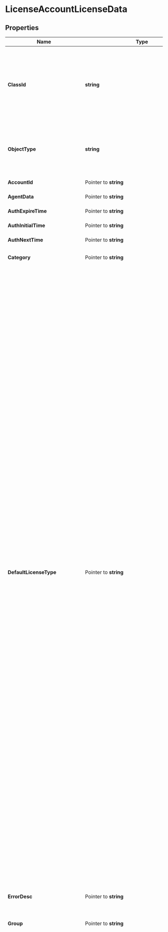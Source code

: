 # LicenseAccountLicenseData

## Properties

Name | Type | Description | Notes
------------ | ------------- | ------------- | -------------
**ClassId** | **string** | The fully-qualified name of the instantiated, concrete type. This property is used as a discriminator to identify the type of the payload when marshaling and unmarshaling data. | [default to "license.AccountLicenseData"]
**ObjectType** | **string** | The fully-qualified name of the instantiated, concrete type. The value should be the same as the &#39;ClassId&#39; property. | [default to "license.AccountLicenseData"]
**AccountId** | Pointer to **string** | Root user&#39;s ID of the account. | [optional] [readonly] 
**AgentData** | Pointer to **string** | Agent trusted store data. | [optional] [readonly] 
**AuthExpireTime** | Pointer to **string** | Authorization expiration time. | [optional] [readonly] 
**AuthInitialTime** | Pointer to **string** | Intial authorization time. | [optional] [readonly] 
**AuthNextTime** | Pointer to **string** | Next time for the authorization. | [optional] [readonly] 
**Category** | Pointer to **string** | Account license data category name. | [optional] [readonly] 
**DefaultLicenseType** | Pointer to **string** | Default license tier set by user. * &#x60;Base&#x60; - Base as a License type. It is default license type. * &#x60;Essential&#x60; - Essential as a License type. * &#x60;Standard&#x60; - Standard as a License type. * &#x60;Advantage&#x60; - Advantage as a License type. * &#x60;Premier&#x60; - Premier as a License type. * &#x60;IWO-Essential&#x60; - IWO-Essential as a License type. * &#x60;IWO-Advantage&#x60; - IWO-Advantage as a License type. * &#x60;IWO-Premier&#x60; - IWO-Premier as a License type. * &#x60;IKS-Advantage&#x60; - IKS-Advantage as a License type. * &#x60;INC-Premier-1GFixed&#x60; - Premier 1G Fixed license tier for Intersight Nexus Cloud. * &#x60;INC-Premier-10GFixed&#x60; - Premier 10G Fixed license tier for Intersight Nexus Cloud. * &#x60;INC-Premier-100GFixed&#x60; - Premier 100G Fixed license tier for Intersight Nexus Cloud. * &#x60;INC-Premier-Mod4Slot&#x60; - Premier Modular 4 slot license tier for Intersight Nexus Cloud. * &#x60;INC-Premier-Mod8Slot&#x60; - Premier Modular 8 slot license tier for Intersight Nexus Cloud. * &#x60;INC-Premier-D2OpsFixed&#x60; - Premier D2Ops fixed license tier for Intersight Nexus Cloud. * &#x60;INC-Premier-D2OpsMod&#x60; - Premier D2Ops modular license tier for Intersight Nexus Cloud. * &#x60;IntersightTrial&#x60; - Virtual dummy license type to indicate trial. Used for UI display of trial mode Intersight tiers. * &#x60;IWOTrial&#x60; - Virtual dummy license type to indicate trial. Used for UI display of trial mode IKS tiers. * &#x60;IKSTrial&#x60; - Virtual dummy license type to indicate trial. Used for UI display of trial mode IWO tiers. * &#x60;INCTrial&#x60; - Virtual dummy license type to indicate trial. Used for UI display of trial mode Nexus tiers. | [optional] [default to "Base"]
**ErrorDesc** | Pointer to **string** | The detailed error message when there is any error related to license sync of this account. | [optional] [readonly] 
**Group** | Pointer to **string** | Account license data group name. | [optional] [readonly] 
**HighestCompliantLicenseTier** | Pointer to **string** | The highest license tier which is in compliant of this account. * &#x60;Base&#x60; - Base as a License type. It is default license type. * &#x60;Essential&#x60; - Essential as a License type. * &#x60;Standard&#x60; - Standard as a License type. * &#x60;Advantage&#x60; - Advantage as a License type. * &#x60;Premier&#x60; - Premier as a License type. * &#x60;IWO-Essential&#x60; - IWO-Essential as a License type. * &#x60;IWO-Advantage&#x60; - IWO-Advantage as a License type. * &#x60;IWO-Premier&#x60; - IWO-Premier as a License type. * &#x60;IKS-Advantage&#x60; - IKS-Advantage as a License type. * &#x60;INC-Premier-1GFixed&#x60; - Premier 1G Fixed license tier for Intersight Nexus Cloud. * &#x60;INC-Premier-10GFixed&#x60; - Premier 10G Fixed license tier for Intersight Nexus Cloud. * &#x60;INC-Premier-100GFixed&#x60; - Premier 100G Fixed license tier for Intersight Nexus Cloud. * &#x60;INC-Premier-Mod4Slot&#x60; - Premier Modular 4 slot license tier for Intersight Nexus Cloud. * &#x60;INC-Premier-Mod8Slot&#x60; - Premier Modular 8 slot license tier for Intersight Nexus Cloud. * &#x60;INC-Premier-D2OpsFixed&#x60; - Premier D2Ops fixed license tier for Intersight Nexus Cloud. * &#x60;INC-Premier-D2OpsMod&#x60; - Premier D2Ops modular license tier for Intersight Nexus Cloud. * &#x60;IntersightTrial&#x60; - Virtual dummy license type to indicate trial. Used for UI display of trial mode Intersight tiers. * &#x60;IWOTrial&#x60; - Virtual dummy license type to indicate trial. Used for UI display of trial mode IKS tiers. * &#x60;IKSTrial&#x60; - Virtual dummy license type to indicate trial. Used for UI display of trial mode IWO tiers. * &#x60;INCTrial&#x60; - Virtual dummy license type to indicate trial. Used for UI display of trial mode Nexus tiers. | [optional] [readonly] [default to "Base"]
**LastCssmSync** | Pointer to **time.Time** | Specifies last sync time with CSSM. | [optional] [readonly] 
**LastRenew** | Pointer to **time.Time** | Specifies last certificate renew time with SA. | [optional] [readonly] 
**LastSync** | Pointer to **time.Time** | Specifies last sync time with SA. | [optional] [readonly] 
**LastUpdatedTime** | Pointer to **time.Time** | Record&#39;s last update datetime. | [optional] [readonly] 
**LicenseState** | Pointer to **string** | Aggregrated mode for the agent. | [optional] [readonly] 
**LicenseTechSupportInfo** | Pointer to **string** | Tech-support info of a smart-agent. | [optional] [readonly] 
**RegisterExpireTime** | Pointer to **string** | Registration exipiration time. | [optional] [readonly] 
**RegisterInitialTime** | Pointer to **string** | Initial time of registration. | [optional] [readonly] 
**RegisterNextTime** | Pointer to **string** | Next time for the license registration. | [optional] [readonly] 
**RegistrationStatus** | Pointer to **string** | Registration status of a smart-agent. | [optional] [readonly] 
**RenewFailureString** | Pointer to **string** | License renewal failure message. | [optional] [readonly] 
**SmartAccount** | Pointer to **string** | Name of the smart account. | [optional] [readonly] 
**SmartAccountDomain** | Pointer to **string** | Domain Name of the smart account. | [optional] [readonly] 
**SmartApiEnabled** | Pointer to **bool** | Indicate whether API integration is enabled. | [optional] [readonly] 
**SmartApiSyncStatus** | Pointer to **string** | The detailed error message when there is any smart API sync error related to this account. | [optional] [readonly] 
**SyncStatus** | Pointer to **string** | Current sync status for the account. | [optional] [readonly] 
**VirtualAccount** | Pointer to **string** | Name of the virtual account. | [optional] [readonly] 
**Account** | Pointer to [**IamAccountRelationship**](IamAccountRelationship.md) |  | [optional] 
**CustomerOp** | Pointer to [**LicenseCustomerOpRelationship**](LicenseCustomerOpRelationship.md) |  | [optional] 
**IksCustomerOp** | Pointer to [**LicenseIksCustomerOpRelationship**](LicenseIksCustomerOpRelationship.md) |  | [optional] 
**IksLicenseCount** | Pointer to [**LicenseIksLicenseCountRelationship**](LicenseIksLicenseCountRelationship.md) |  | [optional] 
**IncCustomerOp** | Pointer to [**LicenseIncCustomerOpRelationship**](LicenseIncCustomerOpRelationship.md) |  | [optional] 
**IncLicenseCount** | Pointer to [**LicenseIncLicenseCountRelationship**](LicenseIncLicenseCountRelationship.md) |  | [optional] 
**IwoCustomerOp** | Pointer to [**LicenseIwoCustomerOpRelationship**](LicenseIwoCustomerOpRelationship.md) |  | [optional] 
**IwoLicenseCount** | Pointer to [**LicenseIwoLicenseCountRelationship**](LicenseIwoLicenseCountRelationship.md) |  | [optional] 
**LicenseInfoView** | Pointer to [**LicenseLicenseInfoViewRelationship**](LicenseLicenseInfoViewRelationship.md) |  | [optional] 
**LicenseRegistrationStatus** | Pointer to [**LicenseLicenseRegistrationStatusRelationship**](LicenseLicenseRegistrationStatusRelationship.md) |  | [optional] 
**Licenseinfos** | Pointer to [**[]LicenseLicenseInfoRelationship**](LicenseLicenseInfoRelationship.md) | An array of relationships to licenseLicenseInfo resources. | [optional] 
**SmartlicenseToken** | Pointer to [**LicenseSmartlicenseTokenRelationship**](LicenseSmartlicenseTokenRelationship.md) |  | [optional] 

## Methods

### NewLicenseAccountLicenseData

`func NewLicenseAccountLicenseData(classId string, objectType string, ) *LicenseAccountLicenseData`

NewLicenseAccountLicenseData instantiates a new LicenseAccountLicenseData object
This constructor will assign default values to properties that have it defined,
and makes sure properties required by API are set, but the set of arguments
will change when the set of required properties is changed

### NewLicenseAccountLicenseDataWithDefaults

`func NewLicenseAccountLicenseDataWithDefaults() *LicenseAccountLicenseData`

NewLicenseAccountLicenseDataWithDefaults instantiates a new LicenseAccountLicenseData object
This constructor will only assign default values to properties that have it defined,
but it doesn't guarantee that properties required by API are set

### GetClassId

`func (o *LicenseAccountLicenseData) GetClassId() string`

GetClassId returns the ClassId field if non-nil, zero value otherwise.

### GetClassIdOk

`func (o *LicenseAccountLicenseData) GetClassIdOk() (*string, bool)`

GetClassIdOk returns a tuple with the ClassId field if it's non-nil, zero value otherwise
and a boolean to check if the value has been set.

### SetClassId

`func (o *LicenseAccountLicenseData) SetClassId(v string)`

SetClassId sets ClassId field to given value.


### GetObjectType

`func (o *LicenseAccountLicenseData) GetObjectType() string`

GetObjectType returns the ObjectType field if non-nil, zero value otherwise.

### GetObjectTypeOk

`func (o *LicenseAccountLicenseData) GetObjectTypeOk() (*string, bool)`

GetObjectTypeOk returns a tuple with the ObjectType field if it's non-nil, zero value otherwise
and a boolean to check if the value has been set.

### SetObjectType

`func (o *LicenseAccountLicenseData) SetObjectType(v string)`

SetObjectType sets ObjectType field to given value.


### GetAccountId

`func (o *LicenseAccountLicenseData) GetAccountId() string`

GetAccountId returns the AccountId field if non-nil, zero value otherwise.

### GetAccountIdOk

`func (o *LicenseAccountLicenseData) GetAccountIdOk() (*string, bool)`

GetAccountIdOk returns a tuple with the AccountId field if it's non-nil, zero value otherwise
and a boolean to check if the value has been set.

### SetAccountId

`func (o *LicenseAccountLicenseData) SetAccountId(v string)`

SetAccountId sets AccountId field to given value.

### HasAccountId

`func (o *LicenseAccountLicenseData) HasAccountId() bool`

HasAccountId returns a boolean if a field has been set.

### GetAgentData

`func (o *LicenseAccountLicenseData) GetAgentData() string`

GetAgentData returns the AgentData field if non-nil, zero value otherwise.

### GetAgentDataOk

`func (o *LicenseAccountLicenseData) GetAgentDataOk() (*string, bool)`

GetAgentDataOk returns a tuple with the AgentData field if it's non-nil, zero value otherwise
and a boolean to check if the value has been set.

### SetAgentData

`func (o *LicenseAccountLicenseData) SetAgentData(v string)`

SetAgentData sets AgentData field to given value.

### HasAgentData

`func (o *LicenseAccountLicenseData) HasAgentData() bool`

HasAgentData returns a boolean if a field has been set.

### GetAuthExpireTime

`func (o *LicenseAccountLicenseData) GetAuthExpireTime() string`

GetAuthExpireTime returns the AuthExpireTime field if non-nil, zero value otherwise.

### GetAuthExpireTimeOk

`func (o *LicenseAccountLicenseData) GetAuthExpireTimeOk() (*string, bool)`

GetAuthExpireTimeOk returns a tuple with the AuthExpireTime field if it's non-nil, zero value otherwise
and a boolean to check if the value has been set.

### SetAuthExpireTime

`func (o *LicenseAccountLicenseData) SetAuthExpireTime(v string)`

SetAuthExpireTime sets AuthExpireTime field to given value.

### HasAuthExpireTime

`func (o *LicenseAccountLicenseData) HasAuthExpireTime() bool`

HasAuthExpireTime returns a boolean if a field has been set.

### GetAuthInitialTime

`func (o *LicenseAccountLicenseData) GetAuthInitialTime() string`

GetAuthInitialTime returns the AuthInitialTime field if non-nil, zero value otherwise.

### GetAuthInitialTimeOk

`func (o *LicenseAccountLicenseData) GetAuthInitialTimeOk() (*string, bool)`

GetAuthInitialTimeOk returns a tuple with the AuthInitialTime field if it's non-nil, zero value otherwise
and a boolean to check if the value has been set.

### SetAuthInitialTime

`func (o *LicenseAccountLicenseData) SetAuthInitialTime(v string)`

SetAuthInitialTime sets AuthInitialTime field to given value.

### HasAuthInitialTime

`func (o *LicenseAccountLicenseData) HasAuthInitialTime() bool`

HasAuthInitialTime returns a boolean if a field has been set.

### GetAuthNextTime

`func (o *LicenseAccountLicenseData) GetAuthNextTime() string`

GetAuthNextTime returns the AuthNextTime field if non-nil, zero value otherwise.

### GetAuthNextTimeOk

`func (o *LicenseAccountLicenseData) GetAuthNextTimeOk() (*string, bool)`

GetAuthNextTimeOk returns a tuple with the AuthNextTime field if it's non-nil, zero value otherwise
and a boolean to check if the value has been set.

### SetAuthNextTime

`func (o *LicenseAccountLicenseData) SetAuthNextTime(v string)`

SetAuthNextTime sets AuthNextTime field to given value.

### HasAuthNextTime

`func (o *LicenseAccountLicenseData) HasAuthNextTime() bool`

HasAuthNextTime returns a boolean if a field has been set.

### GetCategory

`func (o *LicenseAccountLicenseData) GetCategory() string`

GetCategory returns the Category field if non-nil, zero value otherwise.

### GetCategoryOk

`func (o *LicenseAccountLicenseData) GetCategoryOk() (*string, bool)`

GetCategoryOk returns a tuple with the Category field if it's non-nil, zero value otherwise
and a boolean to check if the value has been set.

### SetCategory

`func (o *LicenseAccountLicenseData) SetCategory(v string)`

SetCategory sets Category field to given value.

### HasCategory

`func (o *LicenseAccountLicenseData) HasCategory() bool`

HasCategory returns a boolean if a field has been set.

### GetDefaultLicenseType

`func (o *LicenseAccountLicenseData) GetDefaultLicenseType() string`

GetDefaultLicenseType returns the DefaultLicenseType field if non-nil, zero value otherwise.

### GetDefaultLicenseTypeOk

`func (o *LicenseAccountLicenseData) GetDefaultLicenseTypeOk() (*string, bool)`

GetDefaultLicenseTypeOk returns a tuple with the DefaultLicenseType field if it's non-nil, zero value otherwise
and a boolean to check if the value has been set.

### SetDefaultLicenseType

`func (o *LicenseAccountLicenseData) SetDefaultLicenseType(v string)`

SetDefaultLicenseType sets DefaultLicenseType field to given value.

### HasDefaultLicenseType

`func (o *LicenseAccountLicenseData) HasDefaultLicenseType() bool`

HasDefaultLicenseType returns a boolean if a field has been set.

### GetErrorDesc

`func (o *LicenseAccountLicenseData) GetErrorDesc() string`

GetErrorDesc returns the ErrorDesc field if non-nil, zero value otherwise.

### GetErrorDescOk

`func (o *LicenseAccountLicenseData) GetErrorDescOk() (*string, bool)`

GetErrorDescOk returns a tuple with the ErrorDesc field if it's non-nil, zero value otherwise
and a boolean to check if the value has been set.

### SetErrorDesc

`func (o *LicenseAccountLicenseData) SetErrorDesc(v string)`

SetErrorDesc sets ErrorDesc field to given value.

### HasErrorDesc

`func (o *LicenseAccountLicenseData) HasErrorDesc() bool`

HasErrorDesc returns a boolean if a field has been set.

### GetGroup

`func (o *LicenseAccountLicenseData) GetGroup() string`

GetGroup returns the Group field if non-nil, zero value otherwise.

### GetGroupOk

`func (o *LicenseAccountLicenseData) GetGroupOk() (*string, bool)`

GetGroupOk returns a tuple with the Group field if it's non-nil, zero value otherwise
and a boolean to check if the value has been set.

### SetGroup

`func (o *LicenseAccountLicenseData) SetGroup(v string)`

SetGroup sets Group field to given value.

### HasGroup

`func (o *LicenseAccountLicenseData) HasGroup() bool`

HasGroup returns a boolean if a field has been set.

### GetHighestCompliantLicenseTier

`func (o *LicenseAccountLicenseData) GetHighestCompliantLicenseTier() string`

GetHighestCompliantLicenseTier returns the HighestCompliantLicenseTier field if non-nil, zero value otherwise.

### GetHighestCompliantLicenseTierOk

`func (o *LicenseAccountLicenseData) GetHighestCompliantLicenseTierOk() (*string, bool)`

GetHighestCompliantLicenseTierOk returns a tuple with the HighestCompliantLicenseTier field if it's non-nil, zero value otherwise
and a boolean to check if the value has been set.

### SetHighestCompliantLicenseTier

`func (o *LicenseAccountLicenseData) SetHighestCompliantLicenseTier(v string)`

SetHighestCompliantLicenseTier sets HighestCompliantLicenseTier field to given value.

### HasHighestCompliantLicenseTier

`func (o *LicenseAccountLicenseData) HasHighestCompliantLicenseTier() bool`

HasHighestCompliantLicenseTier returns a boolean if a field has been set.

### GetLastCssmSync

`func (o *LicenseAccountLicenseData) GetLastCssmSync() time.Time`

GetLastCssmSync returns the LastCssmSync field if non-nil, zero value otherwise.

### GetLastCssmSyncOk

`func (o *LicenseAccountLicenseData) GetLastCssmSyncOk() (*time.Time, bool)`

GetLastCssmSyncOk returns a tuple with the LastCssmSync field if it's non-nil, zero value otherwise
and a boolean to check if the value has been set.

### SetLastCssmSync

`func (o *LicenseAccountLicenseData) SetLastCssmSync(v time.Time)`

SetLastCssmSync sets LastCssmSync field to given value.

### HasLastCssmSync

`func (o *LicenseAccountLicenseData) HasLastCssmSync() bool`

HasLastCssmSync returns a boolean if a field has been set.

### GetLastRenew

`func (o *LicenseAccountLicenseData) GetLastRenew() time.Time`

GetLastRenew returns the LastRenew field if non-nil, zero value otherwise.

### GetLastRenewOk

`func (o *LicenseAccountLicenseData) GetLastRenewOk() (*time.Time, bool)`

GetLastRenewOk returns a tuple with the LastRenew field if it's non-nil, zero value otherwise
and a boolean to check if the value has been set.

### SetLastRenew

`func (o *LicenseAccountLicenseData) SetLastRenew(v time.Time)`

SetLastRenew sets LastRenew field to given value.

### HasLastRenew

`func (o *LicenseAccountLicenseData) HasLastRenew() bool`

HasLastRenew returns a boolean if a field has been set.

### GetLastSync

`func (o *LicenseAccountLicenseData) GetLastSync() time.Time`

GetLastSync returns the LastSync field if non-nil, zero value otherwise.

### GetLastSyncOk

`func (o *LicenseAccountLicenseData) GetLastSyncOk() (*time.Time, bool)`

GetLastSyncOk returns a tuple with the LastSync field if it's non-nil, zero value otherwise
and a boolean to check if the value has been set.

### SetLastSync

`func (o *LicenseAccountLicenseData) SetLastSync(v time.Time)`

SetLastSync sets LastSync field to given value.

### HasLastSync

`func (o *LicenseAccountLicenseData) HasLastSync() bool`

HasLastSync returns a boolean if a field has been set.

### GetLastUpdatedTime

`func (o *LicenseAccountLicenseData) GetLastUpdatedTime() time.Time`

GetLastUpdatedTime returns the LastUpdatedTime field if non-nil, zero value otherwise.

### GetLastUpdatedTimeOk

`func (o *LicenseAccountLicenseData) GetLastUpdatedTimeOk() (*time.Time, bool)`

GetLastUpdatedTimeOk returns a tuple with the LastUpdatedTime field if it's non-nil, zero value otherwise
and a boolean to check if the value has been set.

### SetLastUpdatedTime

`func (o *LicenseAccountLicenseData) SetLastUpdatedTime(v time.Time)`

SetLastUpdatedTime sets LastUpdatedTime field to given value.

### HasLastUpdatedTime

`func (o *LicenseAccountLicenseData) HasLastUpdatedTime() bool`

HasLastUpdatedTime returns a boolean if a field has been set.

### GetLicenseState

`func (o *LicenseAccountLicenseData) GetLicenseState() string`

GetLicenseState returns the LicenseState field if non-nil, zero value otherwise.

### GetLicenseStateOk

`func (o *LicenseAccountLicenseData) GetLicenseStateOk() (*string, bool)`

GetLicenseStateOk returns a tuple with the LicenseState field if it's non-nil, zero value otherwise
and a boolean to check if the value has been set.

### SetLicenseState

`func (o *LicenseAccountLicenseData) SetLicenseState(v string)`

SetLicenseState sets LicenseState field to given value.

### HasLicenseState

`func (o *LicenseAccountLicenseData) HasLicenseState() bool`

HasLicenseState returns a boolean if a field has been set.

### GetLicenseTechSupportInfo

`func (o *LicenseAccountLicenseData) GetLicenseTechSupportInfo() string`

GetLicenseTechSupportInfo returns the LicenseTechSupportInfo field if non-nil, zero value otherwise.

### GetLicenseTechSupportInfoOk

`func (o *LicenseAccountLicenseData) GetLicenseTechSupportInfoOk() (*string, bool)`

GetLicenseTechSupportInfoOk returns a tuple with the LicenseTechSupportInfo field if it's non-nil, zero value otherwise
and a boolean to check if the value has been set.

### SetLicenseTechSupportInfo

`func (o *LicenseAccountLicenseData) SetLicenseTechSupportInfo(v string)`

SetLicenseTechSupportInfo sets LicenseTechSupportInfo field to given value.

### HasLicenseTechSupportInfo

`func (o *LicenseAccountLicenseData) HasLicenseTechSupportInfo() bool`

HasLicenseTechSupportInfo returns a boolean if a field has been set.

### GetRegisterExpireTime

`func (o *LicenseAccountLicenseData) GetRegisterExpireTime() string`

GetRegisterExpireTime returns the RegisterExpireTime field if non-nil, zero value otherwise.

### GetRegisterExpireTimeOk

`func (o *LicenseAccountLicenseData) GetRegisterExpireTimeOk() (*string, bool)`

GetRegisterExpireTimeOk returns a tuple with the RegisterExpireTime field if it's non-nil, zero value otherwise
and a boolean to check if the value has been set.

### SetRegisterExpireTime

`func (o *LicenseAccountLicenseData) SetRegisterExpireTime(v string)`

SetRegisterExpireTime sets RegisterExpireTime field to given value.

### HasRegisterExpireTime

`func (o *LicenseAccountLicenseData) HasRegisterExpireTime() bool`

HasRegisterExpireTime returns a boolean if a field has been set.

### GetRegisterInitialTime

`func (o *LicenseAccountLicenseData) GetRegisterInitialTime() string`

GetRegisterInitialTime returns the RegisterInitialTime field if non-nil, zero value otherwise.

### GetRegisterInitialTimeOk

`func (o *LicenseAccountLicenseData) GetRegisterInitialTimeOk() (*string, bool)`

GetRegisterInitialTimeOk returns a tuple with the RegisterInitialTime field if it's non-nil, zero value otherwise
and a boolean to check if the value has been set.

### SetRegisterInitialTime

`func (o *LicenseAccountLicenseData) SetRegisterInitialTime(v string)`

SetRegisterInitialTime sets RegisterInitialTime field to given value.

### HasRegisterInitialTime

`func (o *LicenseAccountLicenseData) HasRegisterInitialTime() bool`

HasRegisterInitialTime returns a boolean if a field has been set.

### GetRegisterNextTime

`func (o *LicenseAccountLicenseData) GetRegisterNextTime() string`

GetRegisterNextTime returns the RegisterNextTime field if non-nil, zero value otherwise.

### GetRegisterNextTimeOk

`func (o *LicenseAccountLicenseData) GetRegisterNextTimeOk() (*string, bool)`

GetRegisterNextTimeOk returns a tuple with the RegisterNextTime field if it's non-nil, zero value otherwise
and a boolean to check if the value has been set.

### SetRegisterNextTime

`func (o *LicenseAccountLicenseData) SetRegisterNextTime(v string)`

SetRegisterNextTime sets RegisterNextTime field to given value.

### HasRegisterNextTime

`func (o *LicenseAccountLicenseData) HasRegisterNextTime() bool`

HasRegisterNextTime returns a boolean if a field has been set.

### GetRegistrationStatus

`func (o *LicenseAccountLicenseData) GetRegistrationStatus() string`

GetRegistrationStatus returns the RegistrationStatus field if non-nil, zero value otherwise.

### GetRegistrationStatusOk

`func (o *LicenseAccountLicenseData) GetRegistrationStatusOk() (*string, bool)`

GetRegistrationStatusOk returns a tuple with the RegistrationStatus field if it's non-nil, zero value otherwise
and a boolean to check if the value has been set.

### SetRegistrationStatus

`func (o *LicenseAccountLicenseData) SetRegistrationStatus(v string)`

SetRegistrationStatus sets RegistrationStatus field to given value.

### HasRegistrationStatus

`func (o *LicenseAccountLicenseData) HasRegistrationStatus() bool`

HasRegistrationStatus returns a boolean if a field has been set.

### GetRenewFailureString

`func (o *LicenseAccountLicenseData) GetRenewFailureString() string`

GetRenewFailureString returns the RenewFailureString field if non-nil, zero value otherwise.

### GetRenewFailureStringOk

`func (o *LicenseAccountLicenseData) GetRenewFailureStringOk() (*string, bool)`

GetRenewFailureStringOk returns a tuple with the RenewFailureString field if it's non-nil, zero value otherwise
and a boolean to check if the value has been set.

### SetRenewFailureString

`func (o *LicenseAccountLicenseData) SetRenewFailureString(v string)`

SetRenewFailureString sets RenewFailureString field to given value.

### HasRenewFailureString

`func (o *LicenseAccountLicenseData) HasRenewFailureString() bool`

HasRenewFailureString returns a boolean if a field has been set.

### GetSmartAccount

`func (o *LicenseAccountLicenseData) GetSmartAccount() string`

GetSmartAccount returns the SmartAccount field if non-nil, zero value otherwise.

### GetSmartAccountOk

`func (o *LicenseAccountLicenseData) GetSmartAccountOk() (*string, bool)`

GetSmartAccountOk returns a tuple with the SmartAccount field if it's non-nil, zero value otherwise
and a boolean to check if the value has been set.

### SetSmartAccount

`func (o *LicenseAccountLicenseData) SetSmartAccount(v string)`

SetSmartAccount sets SmartAccount field to given value.

### HasSmartAccount

`func (o *LicenseAccountLicenseData) HasSmartAccount() bool`

HasSmartAccount returns a boolean if a field has been set.

### GetSmartAccountDomain

`func (o *LicenseAccountLicenseData) GetSmartAccountDomain() string`

GetSmartAccountDomain returns the SmartAccountDomain field if non-nil, zero value otherwise.

### GetSmartAccountDomainOk

`func (o *LicenseAccountLicenseData) GetSmartAccountDomainOk() (*string, bool)`

GetSmartAccountDomainOk returns a tuple with the SmartAccountDomain field if it's non-nil, zero value otherwise
and a boolean to check if the value has been set.

### SetSmartAccountDomain

`func (o *LicenseAccountLicenseData) SetSmartAccountDomain(v string)`

SetSmartAccountDomain sets SmartAccountDomain field to given value.

### HasSmartAccountDomain

`func (o *LicenseAccountLicenseData) HasSmartAccountDomain() bool`

HasSmartAccountDomain returns a boolean if a field has been set.

### GetSmartApiEnabled

`func (o *LicenseAccountLicenseData) GetSmartApiEnabled() bool`

GetSmartApiEnabled returns the SmartApiEnabled field if non-nil, zero value otherwise.

### GetSmartApiEnabledOk

`func (o *LicenseAccountLicenseData) GetSmartApiEnabledOk() (*bool, bool)`

GetSmartApiEnabledOk returns a tuple with the SmartApiEnabled field if it's non-nil, zero value otherwise
and a boolean to check if the value has been set.

### SetSmartApiEnabled

`func (o *LicenseAccountLicenseData) SetSmartApiEnabled(v bool)`

SetSmartApiEnabled sets SmartApiEnabled field to given value.

### HasSmartApiEnabled

`func (o *LicenseAccountLicenseData) HasSmartApiEnabled() bool`

HasSmartApiEnabled returns a boolean if a field has been set.

### GetSmartApiSyncStatus

`func (o *LicenseAccountLicenseData) GetSmartApiSyncStatus() string`

GetSmartApiSyncStatus returns the SmartApiSyncStatus field if non-nil, zero value otherwise.

### GetSmartApiSyncStatusOk

`func (o *LicenseAccountLicenseData) GetSmartApiSyncStatusOk() (*string, bool)`

GetSmartApiSyncStatusOk returns a tuple with the SmartApiSyncStatus field if it's non-nil, zero value otherwise
and a boolean to check if the value has been set.

### SetSmartApiSyncStatus

`func (o *LicenseAccountLicenseData) SetSmartApiSyncStatus(v string)`

SetSmartApiSyncStatus sets SmartApiSyncStatus field to given value.

### HasSmartApiSyncStatus

`func (o *LicenseAccountLicenseData) HasSmartApiSyncStatus() bool`

HasSmartApiSyncStatus returns a boolean if a field has been set.

### GetSyncStatus

`func (o *LicenseAccountLicenseData) GetSyncStatus() string`

GetSyncStatus returns the SyncStatus field if non-nil, zero value otherwise.

### GetSyncStatusOk

`func (o *LicenseAccountLicenseData) GetSyncStatusOk() (*string, bool)`

GetSyncStatusOk returns a tuple with the SyncStatus field if it's non-nil, zero value otherwise
and a boolean to check if the value has been set.

### SetSyncStatus

`func (o *LicenseAccountLicenseData) SetSyncStatus(v string)`

SetSyncStatus sets SyncStatus field to given value.

### HasSyncStatus

`func (o *LicenseAccountLicenseData) HasSyncStatus() bool`

HasSyncStatus returns a boolean if a field has been set.

### GetVirtualAccount

`func (o *LicenseAccountLicenseData) GetVirtualAccount() string`

GetVirtualAccount returns the VirtualAccount field if non-nil, zero value otherwise.

### GetVirtualAccountOk

`func (o *LicenseAccountLicenseData) GetVirtualAccountOk() (*string, bool)`

GetVirtualAccountOk returns a tuple with the VirtualAccount field if it's non-nil, zero value otherwise
and a boolean to check if the value has been set.

### SetVirtualAccount

`func (o *LicenseAccountLicenseData) SetVirtualAccount(v string)`

SetVirtualAccount sets VirtualAccount field to given value.

### HasVirtualAccount

`func (o *LicenseAccountLicenseData) HasVirtualAccount() bool`

HasVirtualAccount returns a boolean if a field has been set.

### GetAccount

`func (o *LicenseAccountLicenseData) GetAccount() IamAccountRelationship`

GetAccount returns the Account field if non-nil, zero value otherwise.

### GetAccountOk

`func (o *LicenseAccountLicenseData) GetAccountOk() (*IamAccountRelationship, bool)`

GetAccountOk returns a tuple with the Account field if it's non-nil, zero value otherwise
and a boolean to check if the value has been set.

### SetAccount

`func (o *LicenseAccountLicenseData) SetAccount(v IamAccountRelationship)`

SetAccount sets Account field to given value.

### HasAccount

`func (o *LicenseAccountLicenseData) HasAccount() bool`

HasAccount returns a boolean if a field has been set.

### GetCustomerOp

`func (o *LicenseAccountLicenseData) GetCustomerOp() LicenseCustomerOpRelationship`

GetCustomerOp returns the CustomerOp field if non-nil, zero value otherwise.

### GetCustomerOpOk

`func (o *LicenseAccountLicenseData) GetCustomerOpOk() (*LicenseCustomerOpRelationship, bool)`

GetCustomerOpOk returns a tuple with the CustomerOp field if it's non-nil, zero value otherwise
and a boolean to check if the value has been set.

### SetCustomerOp

`func (o *LicenseAccountLicenseData) SetCustomerOp(v LicenseCustomerOpRelationship)`

SetCustomerOp sets CustomerOp field to given value.

### HasCustomerOp

`func (o *LicenseAccountLicenseData) HasCustomerOp() bool`

HasCustomerOp returns a boolean if a field has been set.

### GetIksCustomerOp

`func (o *LicenseAccountLicenseData) GetIksCustomerOp() LicenseIksCustomerOpRelationship`

GetIksCustomerOp returns the IksCustomerOp field if non-nil, zero value otherwise.

### GetIksCustomerOpOk

`func (o *LicenseAccountLicenseData) GetIksCustomerOpOk() (*LicenseIksCustomerOpRelationship, bool)`

GetIksCustomerOpOk returns a tuple with the IksCustomerOp field if it's non-nil, zero value otherwise
and a boolean to check if the value has been set.

### SetIksCustomerOp

`func (o *LicenseAccountLicenseData) SetIksCustomerOp(v LicenseIksCustomerOpRelationship)`

SetIksCustomerOp sets IksCustomerOp field to given value.

### HasIksCustomerOp

`func (o *LicenseAccountLicenseData) HasIksCustomerOp() bool`

HasIksCustomerOp returns a boolean if a field has been set.

### GetIksLicenseCount

`func (o *LicenseAccountLicenseData) GetIksLicenseCount() LicenseIksLicenseCountRelationship`

GetIksLicenseCount returns the IksLicenseCount field if non-nil, zero value otherwise.

### GetIksLicenseCountOk

`func (o *LicenseAccountLicenseData) GetIksLicenseCountOk() (*LicenseIksLicenseCountRelationship, bool)`

GetIksLicenseCountOk returns a tuple with the IksLicenseCount field if it's non-nil, zero value otherwise
and a boolean to check if the value has been set.

### SetIksLicenseCount

`func (o *LicenseAccountLicenseData) SetIksLicenseCount(v LicenseIksLicenseCountRelationship)`

SetIksLicenseCount sets IksLicenseCount field to given value.

### HasIksLicenseCount

`func (o *LicenseAccountLicenseData) HasIksLicenseCount() bool`

HasIksLicenseCount returns a boolean if a field has been set.

### GetIncCustomerOp

`func (o *LicenseAccountLicenseData) GetIncCustomerOp() LicenseIncCustomerOpRelationship`

GetIncCustomerOp returns the IncCustomerOp field if non-nil, zero value otherwise.

### GetIncCustomerOpOk

`func (o *LicenseAccountLicenseData) GetIncCustomerOpOk() (*LicenseIncCustomerOpRelationship, bool)`

GetIncCustomerOpOk returns a tuple with the IncCustomerOp field if it's non-nil, zero value otherwise
and a boolean to check if the value has been set.

### SetIncCustomerOp

`func (o *LicenseAccountLicenseData) SetIncCustomerOp(v LicenseIncCustomerOpRelationship)`

SetIncCustomerOp sets IncCustomerOp field to given value.

### HasIncCustomerOp

`func (o *LicenseAccountLicenseData) HasIncCustomerOp() bool`

HasIncCustomerOp returns a boolean if a field has been set.

### GetIncLicenseCount

`func (o *LicenseAccountLicenseData) GetIncLicenseCount() LicenseIncLicenseCountRelationship`

GetIncLicenseCount returns the IncLicenseCount field if non-nil, zero value otherwise.

### GetIncLicenseCountOk

`func (o *LicenseAccountLicenseData) GetIncLicenseCountOk() (*LicenseIncLicenseCountRelationship, bool)`

GetIncLicenseCountOk returns a tuple with the IncLicenseCount field if it's non-nil, zero value otherwise
and a boolean to check if the value has been set.

### SetIncLicenseCount

`func (o *LicenseAccountLicenseData) SetIncLicenseCount(v LicenseIncLicenseCountRelationship)`

SetIncLicenseCount sets IncLicenseCount field to given value.

### HasIncLicenseCount

`func (o *LicenseAccountLicenseData) HasIncLicenseCount() bool`

HasIncLicenseCount returns a boolean if a field has been set.

### GetIwoCustomerOp

`func (o *LicenseAccountLicenseData) GetIwoCustomerOp() LicenseIwoCustomerOpRelationship`

GetIwoCustomerOp returns the IwoCustomerOp field if non-nil, zero value otherwise.

### GetIwoCustomerOpOk

`func (o *LicenseAccountLicenseData) GetIwoCustomerOpOk() (*LicenseIwoCustomerOpRelationship, bool)`

GetIwoCustomerOpOk returns a tuple with the IwoCustomerOp field if it's non-nil, zero value otherwise
and a boolean to check if the value has been set.

### SetIwoCustomerOp

`func (o *LicenseAccountLicenseData) SetIwoCustomerOp(v LicenseIwoCustomerOpRelationship)`

SetIwoCustomerOp sets IwoCustomerOp field to given value.

### HasIwoCustomerOp

`func (o *LicenseAccountLicenseData) HasIwoCustomerOp() bool`

HasIwoCustomerOp returns a boolean if a field has been set.

### GetIwoLicenseCount

`func (o *LicenseAccountLicenseData) GetIwoLicenseCount() LicenseIwoLicenseCountRelationship`

GetIwoLicenseCount returns the IwoLicenseCount field if non-nil, zero value otherwise.

### GetIwoLicenseCountOk

`func (o *LicenseAccountLicenseData) GetIwoLicenseCountOk() (*LicenseIwoLicenseCountRelationship, bool)`

GetIwoLicenseCountOk returns a tuple with the IwoLicenseCount field if it's non-nil, zero value otherwise
and a boolean to check if the value has been set.

### SetIwoLicenseCount

`func (o *LicenseAccountLicenseData) SetIwoLicenseCount(v LicenseIwoLicenseCountRelationship)`

SetIwoLicenseCount sets IwoLicenseCount field to given value.

### HasIwoLicenseCount

`func (o *LicenseAccountLicenseData) HasIwoLicenseCount() bool`

HasIwoLicenseCount returns a boolean if a field has been set.

### GetLicenseInfoView

`func (o *LicenseAccountLicenseData) GetLicenseInfoView() LicenseLicenseInfoViewRelationship`

GetLicenseInfoView returns the LicenseInfoView field if non-nil, zero value otherwise.

### GetLicenseInfoViewOk

`func (o *LicenseAccountLicenseData) GetLicenseInfoViewOk() (*LicenseLicenseInfoViewRelationship, bool)`

GetLicenseInfoViewOk returns a tuple with the LicenseInfoView field if it's non-nil, zero value otherwise
and a boolean to check if the value has been set.

### SetLicenseInfoView

`func (o *LicenseAccountLicenseData) SetLicenseInfoView(v LicenseLicenseInfoViewRelationship)`

SetLicenseInfoView sets LicenseInfoView field to given value.

### HasLicenseInfoView

`func (o *LicenseAccountLicenseData) HasLicenseInfoView() bool`

HasLicenseInfoView returns a boolean if a field has been set.

### GetLicenseRegistrationStatus

`func (o *LicenseAccountLicenseData) GetLicenseRegistrationStatus() LicenseLicenseRegistrationStatusRelationship`

GetLicenseRegistrationStatus returns the LicenseRegistrationStatus field if non-nil, zero value otherwise.

### GetLicenseRegistrationStatusOk

`func (o *LicenseAccountLicenseData) GetLicenseRegistrationStatusOk() (*LicenseLicenseRegistrationStatusRelationship, bool)`

GetLicenseRegistrationStatusOk returns a tuple with the LicenseRegistrationStatus field if it's non-nil, zero value otherwise
and a boolean to check if the value has been set.

### SetLicenseRegistrationStatus

`func (o *LicenseAccountLicenseData) SetLicenseRegistrationStatus(v LicenseLicenseRegistrationStatusRelationship)`

SetLicenseRegistrationStatus sets LicenseRegistrationStatus field to given value.

### HasLicenseRegistrationStatus

`func (o *LicenseAccountLicenseData) HasLicenseRegistrationStatus() bool`

HasLicenseRegistrationStatus returns a boolean if a field has been set.

### GetLicenseinfos

`func (o *LicenseAccountLicenseData) GetLicenseinfos() []LicenseLicenseInfoRelationship`

GetLicenseinfos returns the Licenseinfos field if non-nil, zero value otherwise.

### GetLicenseinfosOk

`func (o *LicenseAccountLicenseData) GetLicenseinfosOk() (*[]LicenseLicenseInfoRelationship, bool)`

GetLicenseinfosOk returns a tuple with the Licenseinfos field if it's non-nil, zero value otherwise
and a boolean to check if the value has been set.

### SetLicenseinfos

`func (o *LicenseAccountLicenseData) SetLicenseinfos(v []LicenseLicenseInfoRelationship)`

SetLicenseinfos sets Licenseinfos field to given value.

### HasLicenseinfos

`func (o *LicenseAccountLicenseData) HasLicenseinfos() bool`

HasLicenseinfos returns a boolean if a field has been set.

### SetLicenseinfosNil

`func (o *LicenseAccountLicenseData) SetLicenseinfosNil(b bool)`

 SetLicenseinfosNil sets the value for Licenseinfos to be an explicit nil

### UnsetLicenseinfos
`func (o *LicenseAccountLicenseData) UnsetLicenseinfos()`

UnsetLicenseinfos ensures that no value is present for Licenseinfos, not even an explicit nil
### GetSmartlicenseToken

`func (o *LicenseAccountLicenseData) GetSmartlicenseToken() LicenseSmartlicenseTokenRelationship`

GetSmartlicenseToken returns the SmartlicenseToken field if non-nil, zero value otherwise.

### GetSmartlicenseTokenOk

`func (o *LicenseAccountLicenseData) GetSmartlicenseTokenOk() (*LicenseSmartlicenseTokenRelationship, bool)`

GetSmartlicenseTokenOk returns a tuple with the SmartlicenseToken field if it's non-nil, zero value otherwise
and a boolean to check if the value has been set.

### SetSmartlicenseToken

`func (o *LicenseAccountLicenseData) SetSmartlicenseToken(v LicenseSmartlicenseTokenRelationship)`

SetSmartlicenseToken sets SmartlicenseToken field to given value.

### HasSmartlicenseToken

`func (o *LicenseAccountLicenseData) HasSmartlicenseToken() bool`

HasSmartlicenseToken returns a boolean if a field has been set.


[[Back to Model list]](../README.md#documentation-for-models) [[Back to API list]](../README.md#documentation-for-api-endpoints) [[Back to README]](../README.md)



